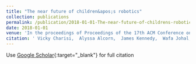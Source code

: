 ```yaml
---
title: "The near future of children&apos;s robotics"
collection: publications
permalink: /publication/2018-01-01-The-near-future-of-childrens-robotics
date: 2018-01-01
venue: 'In the proceedings of Proceedings of the 17th ACM Conference on Interaction Design and Children'
citation: ' Vicky Charisi,  Alyssa Alcorn,  James Kennedy,  Wafa Johal,  Paul Baxter,  Chronis Kynigos, &quot;The near future of children&amp;apos;s robotics.&quot; In the proceedings of Proceedings of the 17th ACM Conference on Interaction Design and Children, 2018.'
---
```

Use [Google Scholar](https://scholar.google.com/scholar?q=The+near+future+of+children&#x27;s+robotics){:target="_blank"} for full citation